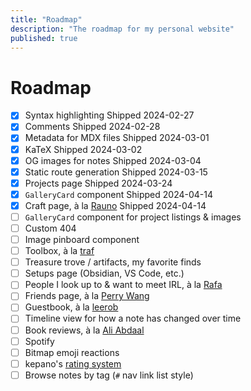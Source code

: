 ```yaml
---
title: "Roadmap"
description: "The roadmap for my personal website"
published: true
---
```


# Roadmap

- [x] Syntax highlighting
  <Comment type="inline">Shipped 2024-02-27</Comment>
- [x] Comments
  <Comment type="inline">Shipped 2024-02-28</Comment>
- [x] Metadata for MDX files
  <Comment type="inline">Shipped 2024-03-01</Comment>
- [x] KaTeX
  <Comment type="inline">Shipped 2024-03-02</Comment>
- [x] OG images for notes
  <Comment type="inline">Shipped 2024-03-04</Comment>
- [x] Static route generation
  <Comment type="inline">Shipped 2024-03-15</Comment>
- [x] Projects page
  <Comment type="inline">Shipped 2024-03-24</Comment>
- [x] `GalleryCard` component
  <Comment type="inline">Shipped 2024-04-14</Comment>
- [x] Craft page, à la [Rauno](https://rauno.me/craft)
  <Comment type="inline">Shipped 2024-04-14</Comment>
- [ ] `GalleryCard` component for project listings & images
- [ ] Custom 404
- [ ] Image pinboard component
- [ ] Toolbox, à la [traf](https://tr.af/stack)
- [ ] Treasure trove / artifacts, my favorite finds
- [ ] Setups page (Obsidian, VS Code, etc.)
- [ ] People I look up to & want to meet IRL, à la [Rafa](https://rafa.design/)
- [ ] Friends page, à la [Perry Wang](https://www.perryw.ca/info)
- [ ] Guestbook, à la [leerob](https://leerob.io/guestbook)
- [ ] Timeline view for how a note has changed over time
- [ ] Book reviews, à la [Ali Abdaal](https://aliabdaal.com/book-notes/)
- [ ] Spotify
- [ ] Bitmap emoji reactions
- [ ] kepano's [rating system](https://stephango.com/vault#rating-system)
- [ ] Browse notes by tag (`#` nav link list style)
